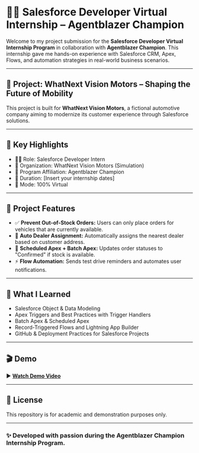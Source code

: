 # 🧑‍💻 Salesforce Developer Virtual Internship – Agentblazer Champion

Welcome to my project submission for the **Salesforce Developer Virtual Internship Program** in collaboration with **Agentblazer Champion**. This internship gave me hands-on experience with Salesforce CRM, Apex, Flows, and automation strategies in real-world business scenarios.

---

## 🚗 Project: WhatNext Vision Motors – Shaping the Future of Mobility

This project is built for **WhatNext Vision Motors**, a fictional automotive company aiming to modernize its customer experience through Salesforce solutions.

---

## 🚀 Key Highlights

- 👨‍💻 Role: Salesforce Developer Intern
- 🏢 Organization: WhatNext Vision Motors (Simulation)
- 🏅 Program Affiliation: Agentblazer Champion
- 📅 Duration: [Insert your internship dates]
- 📍 Mode: 100% Virtual

---

## 🔧 Project Features

- ✅ **Prevent Out-of-Stock Orders:** Users can only place orders for vehicles that are currently available.
- 📍 **Auto Dealer Assignment:** Automatically assigns the nearest dealer based on customer address.
- 🔁 **Scheduled Apex + Batch Apex:** Updates order statuses to "Confirmed" if stock is available.
- ⚡ **Flow Automation:** Sends test drive reminders and automates user notifications.

---

## 🧠 What I Learned

- Salesforce Object & Data Modeling  
- Apex Triggers and Best Practices with Trigger Handlers  
- Batch Apex & Scheduled Apex  
- Record-Triggered Flows and Lightning App Builder  
- GitHub & Deployment Practices for Salesforce Projects

---

## 🎬 Demo

▶️ **[Watch Demo Video](https://drive.google.com/file/d/1mqc2LcfEzl1rU8GGgHfzOAUYK3YOfdUm/view?usp=drive_link)**

---

## 📜 License

This repository is for academic and demonstration purposes only.

---

### ✨ Developed with passion during the Agentblazer Champion Internship Program.
